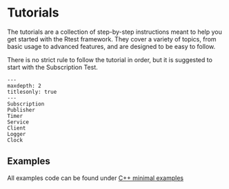 # Tutorials

The tutorials are a collection of step-by-step instructions meant to help you get started with the Rtest framework.
They cover a variety of topics, from basic usage to advanced features, and are designed to be easy to follow.

There is no strict rule to follow the tutorial in order, but it is suggested to start with the Subscription Test.

```{toctree}
---
maxdepth: 2
titlesonly: true
---
Subscription
Publisher
Timer
Service
Client
Logger
Clock
```


## Examples

All examples code can be found under [C++ minimal examples](https://github.com/Beam-and-Spyrosoft/rtest/tree/main/examples/test)
